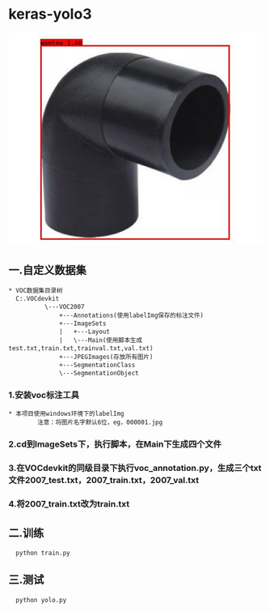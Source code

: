 # keras-yolo3 
![](https://github.com/hyhouyong/keras-yolo3/blob/master/images/images.jpg)
## 一.自定义数据集
    * VOC数据集目录树
      C:.VOCdevkit
              \---VOC2007
                  +---Annotations(使用labelImg保存的标注文件)
                  +---ImageSets
                  |   +---Layout
                  |   \---Main(使用脚本生成test.txt,train.txt,trainval.txt,val.txt)
                  +---JPEGImages(存放所有图片)
                  +---SegmentationClass
                  \---SegmentationObject
   ### 1.安装voc标注工具
    * 本项目使用windows环境下的labelImg
            注意：将图片名字默认6位，eg，000001.jpg
   ### 2.cd到ImageSets下，执行脚本，在Main下生成四个文件
   ### 3.在VOCdevkit的同级目录下执行voc_annotation.py，生成三个txt文件2007_test.txt，2007_train.txt，2007_val.txt
   ### 4.将2007_train.txt改为train.txt
## 二.训练
      python train.py
## 三.测试
      python yolo.py
